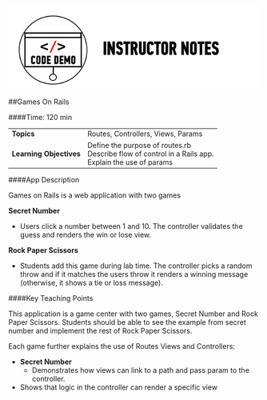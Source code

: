 ![Code Demo Notes](../assets/ICL_icons/instr_code_demo.png)

##Games On Rails

####Time: 120 min

| | |
| ------------- |:-------------|
| __Topics__ |Routes, Controllers, Views, Params|
| __Learning Objectives__ | Define the purpose of routes.rb <br> Describe flow of control in a Rails app.<br> Explain the use of params|

####App Description

Games on Rails is a web application with two games

__Secret Number__

*	Users click a number between 1 and 10. The controller validates the guess and renders the win or lose view.

__Rock Paper Scissors__

*	Students add this game during lab time. The controller picks a random throw and if it matches the users throw it renders a winning message (otherwise, it shows a tie or loss message).


####Key Teaching Points

This application is a game center with two games, Secret Number and Rock Paper Scissors. Students should be able to see the example from secret number and implement the rest of Rock Paper Scissors.

Each game further explains the use of Routes Views and Controllers:

*	__Secret Number__
	*	Demonstrates how views can link to a path and pass param to the controller.
  *	Shows that logic in the controller can render a specific view


